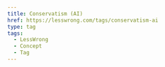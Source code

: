 ```yaml
---
title: Conservatism (AI)
href: https://lesswrong.com/tags/conservatism-ai
type: tag
tags:
  - LessWrong
  - Concept
  - Tag
---
```


